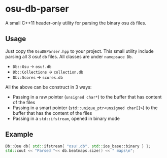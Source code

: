# osu-db-parser
A small C++11 header-only utility for parsing the binary osu `db` files.

## Usage
Just copy the `OsuDBParser.hpp` to your project.
This small utility include parsing all 3 osu! `db` files. All classes are under `namepsace Db`.
- `Db::Osu` -> `osu!.db`
- `Db::Collections` -> `collection.db`
- `Db::Scores` -> `scores.db`

All the above can be construct in 3 ways:
- Passing in a raw pointer (`unsigned char*`) to the buffer that has content of the files
- Passing in a smart pointer (`std::unique_ptr<unsigned char[]>`) to the buffer that has the content of the files
- Passing in a `std::ifstream`, opened in binary mode

## Example
```cpp
Db::Osu db{ std::ifstream{ "osu!.db", std::ios_base::binary } };
std::cout << "Parsed "<< db.beatmaps.size() << " maps\n";
```